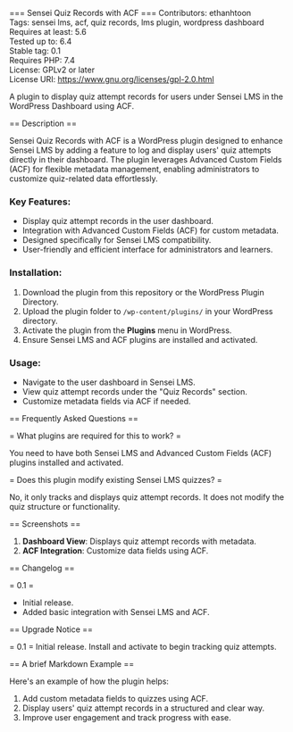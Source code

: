 === Sensei Quiz Records with ACF ===
Contributors: ethanhtoon  
Tags: sensei lms, acf, quiz records, lms plugin, wordpress dashboard  
Requires at least: 5.6  
Tested up to: 6.4  
Stable tag: 0.1  
Requires PHP: 7.4  
License: GPLv2 or later  
License URI: https://www.gnu.org/licenses/gpl-2.0.html  

A plugin to display quiz attempt records for users under Sensei LMS in the WordPress Dashboard using ACF.

== Description ==

Sensei Quiz Records with ACF is a WordPress plugin designed to enhance Sensei LMS by adding a feature to log and display users' quiz attempts directly in their dashboard. The plugin leverages Advanced Custom Fields (ACF) for flexible metadata management, enabling administrators to customize quiz-related data effortlessly.  

### Key Features:
* Display quiz attempt records in the user dashboard.  
* Integration with Advanced Custom Fields (ACF) for custom metadata.  
* Designed specifically for Sensei LMS compatibility.  
* User-friendly and efficient interface for administrators and learners.  

### Installation:
1. Download the plugin from this repository or the WordPress Plugin Directory.  
2. Upload the plugin folder to `/wp-content/plugins/` in your WordPress directory.  
3. Activate the plugin from the **Plugins** menu in WordPress.  
4. Ensure Sensei LMS and ACF plugins are installed and activated.  

### Usage:
* Navigate to the user dashboard in Sensei LMS.  
* View quiz attempt records under the "Quiz Records" section.  
* Customize metadata fields via ACF if needed.  

== Frequently Asked Questions ==

= What plugins are required for this to work? =

You need to have both Sensei LMS and Advanced Custom Fields (ACF) plugins installed and activated.  

= Does this plugin modify existing Sensei LMS quizzes? =

No, it only tracks and displays quiz attempt records. It does not modify the quiz structure or functionality.

== Screenshots ==

1. **Dashboard View**: Displays quiz attempt records with metadata.  
2. **ACF Integration**: Customize data fields using ACF.  

== Changelog ==

= 0.1 =
* Initial release.  
* Added basic integration with Sensei LMS and ACF.  

== Upgrade Notice ==

= 0.1 =
Initial release. Install and activate to begin tracking quiz attempts.

== A brief Markdown Example ==

Here's an example of how the plugin helps:  

1. Add custom metadata fields to quizzes using ACF.  
2. Display users' quiz attempt records in a structured and clear way.  
3. Improve user engagement and track progress with ease.

